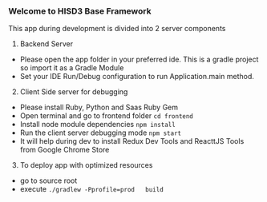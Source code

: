 ### Welcome to HISD3 Base Framework

 This app during development is divided into 2 server components

 1. Backend Server

   * Please open the app folder in your preferred ide.
 This is a gradle project so import it as a Gradle Module
   * Set your IDE Run/Debug configuration to run Application.main method.


 2. Client Side server for debugging
   * Please install Ruby, Python and Saas Ruby Gem
   * Open terminal and go to frontend folder `cd frontend`
   * Install node module dependencies `npm install`
   * Run the client server debugging mode `npm start`
   * It will help during dev to install Redux Dev Tools and ReacttJS Tools from Google Chrome Store

 3. To deploy app with optimized resources
   * go to source root
   * execute `./gradlew -Pprofile=prod   build`

